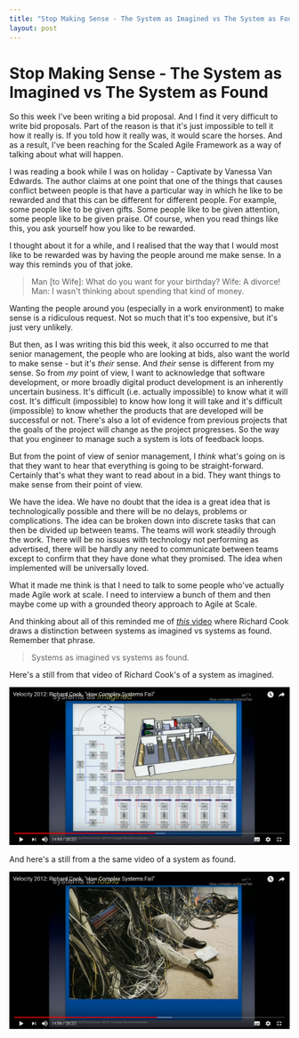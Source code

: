 ```yaml
---
title: "Stop Making Sense - The System as Imagined vs The System as Found"
layout: post 
---
```

# Stop Making Sense - The System as Imagined vs The System as Found

So this week I've been writing a bid proposal. And I find it very difficult to write bid proposals.  Part of the reason is that it's just impossible to tell it how it really is. If you told how it really was, it would scare the horses. And as a result, I've been reaching for the Scaled Agile Framework as a way of talking about what will happen.

I was reading a book while I was on holiday - Captivate by Vanessa Van Edwards.  The author claims at one point that one of the things that causes conflict between people is that have a particular way in which he like to be rewarded and that this can be different for different people. For example, some people like to be given gifts. Some people like to be given attention, some people like to be given praise.  Of course, when you read things like this, you ask yourself how you like to be rewarded.

I thought about it for a while, and I realised that the way that I would most like to be rewarded was by having the people around me make sense. In a way this reminds you of that joke.

>Man [to Wife]: What do you want for your birthday?
>Wife: A divorce!
>Man: I wasn't thinking about spending that kind of money.

Wanting the people around you (especially in a work environment) to make sense is a ridiculous request. Not so much that it's too expensive, but it's just very unlikely.

But then, as I was writing this bid this week, it also occurred to me that senior management, the people who are looking at bids, also want the world to make sense - but it's *their* sense. And *their* sense is different from my sense. So from *my* point of view, I want to acknowledge that software development, or more broadly digital product development is an inherently uncertain business. It's difficult (i.e. actually impossible) to know what it will cost.  It's difficult (impossible) to know how long it will take and it's difficult (impossible) to know whether the products that are developed will be successful or not. There's also a lot of evidence from previous projects that the goals of the project will change as the project progresses. So the way that you engineer to manage such a system is lots of feedback loops.

But from the point of view of senior management, I *think* what's going on is that they want to hear that everything is going to be straight-forward. Certainly that's what they want to read about in a bid.  They want things to make sense from their point of view. 

We have the idea. We have no doubt that the idea is a great idea that is technologically possible and there will be no delays, problems or complications. The idea can be broken down into discrete tasks that can then be divided up between teams. The teams will work steadily through the work.  There will be no issues with technology not performing as advertised, there will be hardly any need to communicate between teams except to confirm that they have done what they promised. The idea when implemented will be universally  loved.

What it made me think is that I need to talk to some people who've actually made Agile work at scale.  I need to interview a bunch of them and then maybe come up with a grounded theory approach to Agile at Scale.

And thinking about all of this reminded me of [*this* video](https://www.youtube.com/watch?v=2S0k12uZR14&feature=youtu.be) where Richard Cook draws a distinction between systems as imagined vs systems as found. Remember that phrase.

> Systems as imagined vs systems as found.

Here's a still from that video of Richard Cook's of a system as imagined.

![The System as Imagined](/assets/SystemAsImagined.png "The System As Imagined")

And here's a still from a the same video of a system as found.

![The System as Imagined](/assets/SystemAsFound.png "The System As Found")
